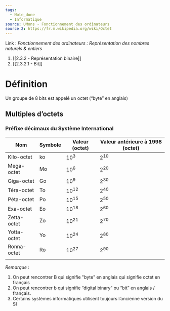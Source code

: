 ```yaml
---
tags:
  - Note_done
  - Informatique
source: UMons - Fonctionnement des ordinateurs
source 2: https://fr.m.wikipedia.org/wiki/Octet
---
```


Link :
_Fonctionnement des ordinateurs : Représentation des nombres naturels & entiers_
1. [[2.3.2 - Représentation binaire]]
2. [[2.3.2.1 - Bit]]

# Définition
Un groupe de 8 bits est appelé un octet (“byte” en anglais)
## Multiples d’octets 
### Préfixe décimaux du Système International  
| Nom         | Symbole | Valeur (octet) | Valeur antérieure à 1998 (octet) |
| ----------- | ------- | -------------- | -------------------------------- |
| Kilo-octet  | ko      | $10^3$         | $2^{10}$                         |
| Mega-octet  | Mo      | $10^6$         | $2^{20}$                         |
| Giga-octet  | Go      | $10^9$         | $2^{30}$                         |
| Téra-octet  | To      | $10^{12}$      | $2^{40}$                         |
| Péta-octet  | Po      | $10^{15}$      | $2^{50}$                         |
| Exa-octet   | Eo      | $10^{18}$      | $2^{60}$                         |
| Zetta-octet | Zo      | $10^{21}$      | $2^{70}$                         |
| Yotta-octet | Yo      | $10^{24}$      | $2^{80}$                         |
| Ronna-octet | Ro      | $10^{27}$      | $2^{90}$                         |
|             |         |                |                                  |
_Remarque_ :
1. On peut rencontrer $\text{B}$ qui signifie "byte" en anglais qui signifie octet en français
2. On peut rencontrer $\text{b}$ qui signifie “digital binary” ou “bit” en anglais / français.
3. Certains systèmes informatiques utilisent toujours l’ancienne version du SI